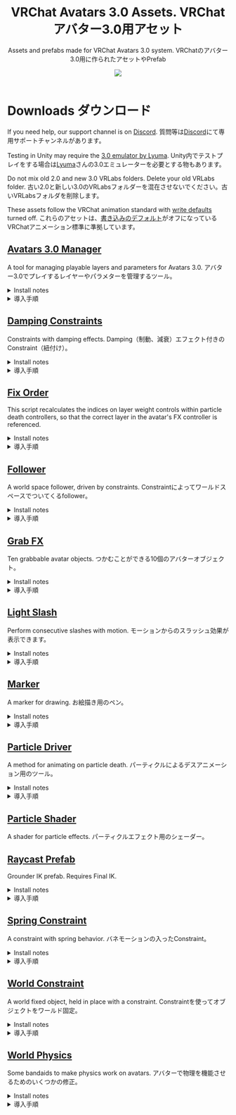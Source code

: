 <div align="center">
  <h1>
      VRChat Avatars 3.0 Assets. VRChat アバター3.0用アセット
  </h1>
  <p>
     Assets and prefabs made for VRChat Avatars 3.0 system. VRChatのアバター3.0用に作られたアセットやPrefab
  </p>

  <a href="https://github.com/VRLabs/VRChat-Avatars-3.0/releases/latest">
    <img src="https://img.shields.io/github/v/release/VRLabs/VRChat-Avatars-3.0.svg?style=flat-square">
  </a>
  <br />
  <br />
</div>

# Downloads ダウンロード

If you need help, our support channel is on [Discord](https://discord.gg/THCRsJc). 質問等は[Discord](https://discord.gg/THCRsJc)にて専用サポートチャンネルがあります。

Testing in Unity may require the [3.0 emulator by Lyuma](https://github.com/lyuma/Av3Emulator). Unity内でテストプレイをする場合は[Lyuma](https://github.com/lyuma/Av3Emulator)さんの3.0エミュレーターを必要とする物もあります。

Do not mix old 2.0 and new 3.0 VRLabs folders. Delete your old VRLabs folder. 古い2.0と新しい3.0のVRLabsフォルダーを混在させないでください。古いVRLabsフォルダを削除します。

These assets follow the VRChat animation standard with [write defaults](https://hai-vr.github.io/combo-gesture-expressions-av3/writedefaults) turned off. これらのアセットは、[書き込みのデフォルト](https://hai-vr.github.io/combo-gesture-expressions-av3/writedefaults)がオフになっているVRChatアニメーション標準に準拠しています。


## [Avatars 3.0 Manager](https://github.com/VRLabs/VRChat-Avatars-3.0/releases/download/1/AV3Manager.unitypackage)

A tool for managing playable layers and parameters for Avatars 3.0. アバター3.0でプレイするレイヤーやパラメターを管理するツール。
 
<details>
  <summary>Install notes</summary>

> This tool merges animator controllers to your avatar's playable layer controllers and syncs to your avatar's expression parameters.
>
> VRCSDK3 version 2021.01.19 or later is required.
>
> Open VRLabs > Avatars 3.0 Manager from the menu bar. Place your avatar in the "Avatar" field within the opened window.
> 
> Expand the playable layer to merge on and click "Add animator to merge". Place the animator controller to merge in the "Controller" field.
> 
> A suffix is appended to a new parameter if it shares its name with an existing parameter. Modify or remove suffixes as needed.
> 
> "Merge on current" merges on the avatar's controller, while "Merge on new" merges on a copy of it. Sync parameters as needed.

</details>

</details>

<details>
  <summary>導入手順</summary>

> 近日公開。

</details>

## [Damping Constraints](https://github.com/VRLabs/VRChat-Avatars-3.0/releases/download/1/DampingConstraints.unitypackage)

Constraints with damping effects. Damping（制動、減衰）エフェクト付きのConstraint（紐付け）。

<details>
  <summary>Install notes</summary>

> There are constraints for position and rotation. 
> 
> Replace the Cube under Damping Constraint/Container with your own objects.
>
> Damping Constraint/Container will follow Damping Constraint/Target.
>
> Within the Container constraint, the smaller the weight to the Target, the more motion will be dampened.

</details>

<details>
  <summary>導入手順</summary>

> 位置(Position)と回転(Rotation)用のConstraintがあります。
> 
> Damping Constraint/ContainerについているCubeを任意のオブジェクトと交換してください。
>
> Damping Constraint/ContainerはDamping Constraint/Targetを追尾します。
>
> ContainerのConstraint内では重さ（weight）が少なければ少ないほどモーションが減衰します。

</details>

## [Fix Order](https://github.com/VRLabs/VRChat-Avatars-3.0/releases/download/1/FixOrder.unitypackage)

This script recalculates the indices on layer weight controls within particle death controllers, so that the correct layer in the avatar's FX controller is referenced.

<details>
  <summary>Install notes</summary>

> Open VRLabs from the menu bar. Click "Fix Order". 
> 
> All enabled avatars are evaluated. Fixed controllers are generated at "Assets/VRLabs/GeneratedAssets/" and reassigned automatically.
>
> To fix non-VRLabs particle death controllers in child Animators, name the layer containing VRC Animator Layer Control as "Control ___" where ___ is the name of the FX layer to retarget.

</details>

<details>
  <summary>導入手順</summary>
  
> 近日公開。

</details>

## [Follower](https://github.com/VRLabs/VRChat-Avatars-3.0/releases/download/1/Follower.unitypackage)

A world space follower, driven by constraints. Constraintによってワールドスペースでついてくるfollower。

<details>
  <summary>Install notes</summary>
  
> Testing in Unity requires the [3.0 emulator by Lyuma](https://github.com/lyuma/Av3Emulator).
>
> Merge the FX controller to your own FX controller, using the [Avatars 3.0 Manager](https://github.com/VRLabs/VRChat-Avatars-3.0/releases/download/1/AV3Manager.unitypackage) tool. 
> 
> The Follower.prefab should go to the base of your Unity scene, which will give it base Unity scaling.
> 
> Unpack the prefab by right-clicking it and move the prefab to base of your avatar.
> 
> Expand the prefab, and locate Follower/FollowerTarget. Move this object out of the Follower hierarchy. Position the FollowerTarget where you want.
> 
> Follower/Container is where you place your objects that you want to follow.
> 
> To change the speed of the follower, you can edit the Speed.anim clips(Local and Remote) inside the Animations/Network folder.
> 
> Use the [Fix Order](https://github.com/VRLabs/VRChat-Avatars-3.0/releases/download/1/FixOrder.unitypackage) script before uploading or testing. Open VRLabs from the menu bar. Click "Fix Order". Run it again any time the layers related to this package change index order in your FX controller. This is so particle death controllers can reference the correct layers in their VRC Animator Layer Control state behaviors.

</details>

<details>
  <summary>導入手順</summary>
  
> ※Unity内でテストプレイする場合は[Lyuma](https://github.com/lyuma/Av3Emulator)さん作成の3.0エミュレーターが必要となります。
> 
> アバター3.0の[Manager tool](https://github.com/VRLabs/VRChat-Avatars-3.0/releases/download/1/AV3Manager.unitypackage)を使用し、FX controllerを自身のFX controllerとマージしてください。
> 
> "Follower.prefab"はUnity sceneのベース（一番下）に置くとbase Unityのスケールが使用できます。
> 
> Prefabを右クリックして"Unpack the prefab"を選択してからPrefabごとアバターのベースに追加してください。
> 
> Prefabを開き、Follower/FollowerTargetを探し、そのオブジェクトをFollowerのヒエラルキーから抜いてください。FollowerTargetを任意の場所に移動させてください。
> 
> Follower/Containerには追尾したいオブジェクトを置いてください
> 
> Followerのスピードを変えたい場合はAnimationsのフォルダー内にあるSpeed.animのクリップを編集してください。

</details>

## [Grab FX](https://github.com/VRLabs/VRChat-Avatars-3.0/releases/download/1/GrabFX.unitypackage)

Ten grabbable avatar objects. つかむことができる10個のアバターオブジェクト。

<details>
  <summary>Install notes</summary>

> There are two prefabs in this package. The prefab in the Grab FX/Resources folder should be used instead of the main one if you have "Use Auto-Footsteps for 3 and 4 point tracking" disabled, or if you only use FBT.
>  
> Testing in Unity requires the [3.0 emulator by Lyuma](https://github.com/lyuma/Av3Emulator).
>
> Merge the FX controller to your own FX controller, using the [Avatars 3.0 Manager](https://github.com/VRLabs/VRChat-Avatars-3.0/releases/download/1/AV3Manager.unitypackage) tool.
>
> "LeftGrabFX" and "RightGrabFX" are synced parameters, so click the checkbox within the tool to add them to your avatar's parameter asset. If you are using only one hand, sync only that parameter.
>
> The Grab FX.prefab should go to the base of your Unity scene, which will give it base Unity scaling.
>
> Unpack the prefab by right-clicking it and move the prefab to base of your avatar.
>
> Inside the Grab FX hierarchy is a Left Hand and a Right Hand object. Move these objects under your left and right wrist, and place them about on your palms.
>
> There is a numbered series from 1 to 10. Place your item prop under a number and reset the prop's transforms. Nested under each number are some objects that you will move.
>
> The #:Default object represents your item's default transforms while not grabbed. Move #:Default anywhere in your hierarchy, and adjust it's transforms until your item is where you want it.
>
> The #:Contact Area object represents the place you touch to grab the item. Enable the mesh renderer component on the #:Contact Area object. The mesh renderer component is for visualization, and can be turned off or deleted after setup.
>
> Move #:Contact Area to the same location in your hierarchy as the corresponding #:Default object. Scale the #:Contact Area object, and adjust it's transforms until it covers the handle of your item.
>
> Place the #:Left object under your left wrist bone, and reset the transform. Do the same thing for the #:Right object and your right wrist bone.
>
> Select the numbered parent object for your item. There will be a parent constraint. Within the parent constraint list of sources, set the #:Default source weight to 0, and set the #:Left source weight to 1. The item should appear under your left wrist.
>
> Adjust the transforms of the #:Left object until your item appears correctly in your hand.
>
> In the list of sources for your item, set the #:Left source weight back to 0, #:Right to 1, and repeat a similar process for the #:Right object. When finished, set the source weights back to their defaults. #:Default 1, #:Left 0, #:Right 0.
>
> The item numbers will be weighted to the #:Left or #:Right transforms as the Left Hand and Right Hand transforms touch the #:Contact Area bounds. 
>
> An item is only grabbable when the Collision/#/Enable object is active. If you are using the prefab in the Resources folder, the object you should toggle is the #:Contact Area.
>
> If you wish to edit the hand-grab radius, change the start size of a numbered particle under Collision/Left or Collision/Right hierarchy.
>
> Review the onLeftGrab and onRightGrab layers that were merged into your FX controller.
>
> If you do not need one hand at all, delete the corresponding layers. If you want to prevent a certain hand from grabbing a certain item, select the Idle state and mute the "to" transition for your item number.
>
> If you want to make the prefab smaller, delete the objects you will not use.
> 
> Use the [Fix Order](https://github.com/VRLabs/VRChat-Avatars-3.0/releases/download/1/FixOrder.unitypackage) script before uploading or testing. Open VRLabs from the menu bar. Click "Fix Order". Run it again any time the layers related to this package change index order in your FX controller. This is so particle death controllers can reference the correct layers in their VRC Animator Layer Control state behaviors.

</details>

<details>
  <summary>導入手順</summary>
  
> 近日公開。

</details>

## [Light Slash](https://github.com/VRLabs/VRChat-Avatars-3.0/releases/download/1/LightSlash.unitypackage)

Perform consecutive slashes with motion. モーションからのスラッシュ効果が表示できます。

<details>
  <summary>Install notes</summary>
  
> Testing in Unity requires the [3.0 emulator by Lyuma](https://github.com/lyuma/Av3Emulator).
> 
> Merge the FX controller to your own FX controller, using the [Avatars 3.0 Manager](https://github.com/VRLabs/VRChat-Avatars-3.0/releases/download/1/AV3Manager.unitypackage) tool.
> 
> "LightSlashFX" is a synced parameter, so click the checkbox within the tool to add it to your avatar's parameter asset.
> 
> The Light Slash.prefab should go to the base of your Unity scene, which will give it base Unity scaling.
> 
> Unpack the prefab by right-clicking it and move the prefab to base of your avatar.
> 
> Use the [Fix Order](https://github.com/VRLabs/VRChat-Avatars-3.0/releases/download/1/FixOrder.unitypackage) script before uploading or testing. Open VRLabs from the menu bar. Click "Fix Order". Run it again any time the layers related to this package change index order in your FX controller. This is so particle death controllers can reference the correct layers in their VRC Animator Layer Control state behaviors.
> 
> You can trigger the slash in play mode(with the emulator active) by trying to disable the Light Slash/ꜱʟᴀꜱʜ object. This is useful to check if your install was successful and view the placement of your effects.
> 
> Expand the prefab, and locate Light Slash/Weapon. You can replace Light Slash/Weapon/キューブソード with your own prop. Keep your prop in the same placement and facing the same way as the default prop. Put Light Slash/Weapon under your wrist hierarchy. Set Weapon transforms so the prop appears correctly in your hand.
> 
> Weapon/Motion Offset is for motion detection. The detection direction is X+. Changing the transforms will greatly affect sensitivity to motion. I recommend only changing the offset if you need to make detection more sensitive to wrist rotations, which can be done by increasing the Y position.
> 
> The main way to scale sensitivity is to edit the Motion Offset source weight (Default value: 0.2) in the Light Slash/Collider parent constraint component. A lower value makes it more difficult to slash.
> 
> Under Light Slash/Effects are letter Containers. Place your effects within these Containers. Weapon/Effect Offset is where the effects will appear.
> 
> The system is disabled when you animate off the Light Slash/Collider object.
 
</details>

<details>
  <summary>導入手順</summary>
  
> 近日公開。

</details>

## [Marker](https://github.com/VRLabs/VRChat-Avatars-3.0/releases/download/1/Marker.unitypackage)

A marker for drawing. お絵描き用のペン。

<details>
  <summary>Install notes</summary>
  
> Testing in Unity requires the [3.0 emulator by Lyuma](https://github.com/lyuma/Av3Emulator).
> 
> The [Avatars 3.0 Manager](https://github.com/VRLabs/VRChat-Avatars-3.0/releases/download/1/AV3Manager.unitypackage) is a required dependency.
>
> Drag the Marker.cs script onto your avatar. You can customize settings for installing the marker. Some settings have tooltips for explanation.
> 
> After generating the marker, the ink and eraser emit from MarkerTarget. Adjust the MarkerTarget transform if needed. 
> 
> For the index finger setup, position MarkerTarget on the tip of your avatar's index finger.
> 
> For the handheld marker setup, enter playmode with the emulator and enable T-Pose Calibration. Enable the marker. Position, rotate, and scale MarkerTarget to fit your avatar's hand. When finished, copy MarkerTarget's transform component to paste its values outside of playmode. 
>
> Click "Finish Setup" to finalize your marker and remove the script from your avatar.

</details>

<details>
  <summary>導入手順</summary>
  
> 近日公開。

</details>

## [Particle Driver](https://github.com/VRLabs/VRChat-Avatars-3.0/releases/download/1/ParticleDriver.unitypackage)

A method for animating on particle death. パーティクルによるデスアニメーション用のツール。

<details>
  <summary>Install notes</summary>
  
> Testing in Unity requires the [3.0 emulator by Lyuma](https://github.com/lyuma/Av3Emulator).
> 
> Merge the FX controller to your own FX controller, using the [Avatars 3.0 Manager](https://github.com/VRLabs/VRChat-Avatars-3.0/releases/download/1/AV3Manager.unitypackage) tool.
> 
> "FX" is a synced parameter, so click the checkbox within the tool to add it to your avatar's parameter asset.
>  
> The Particle Driver.prefab should go to the base of your Unity scene, which will give it base Unity scaling.
> 
> Unpack the prefab by right-clicking it and move the prefab to base of your avatar.
> 
> Expand the prefab, and locate Particle Driver/ᴩᴀʀᴛɪᴄʟᴇᴅᴇᴀᴛʜ. ᴩᴀʀᴛɪᴄʟᴇᴅᴇᴀᴛʜ is a particle that when killed will change the weight of the ᴩᴀʀᴛɪᴄʟᴇᴅᴇᴀᴛʜ sublayer using VRC Animator Layer Control. The ᴩᴀʀᴛɪᴄʟᴇᴅᴇᴀᴛʜ float parameter will change with the weight of the ᴩᴀʀᴛɪᴄʟᴇᴅᴇᴀᴛʜ sublayer.
>
> Use the [Fix Order](https://github.com/VRLabs/VRChat-Avatars-3.0/releases/download/1/FixOrder.unitypackage) script before uploading or testing. Open VRLabs from the menu bar. Click "Fix Order". Run it again any time the layers related to this package change index order in your FX controller. This is so particle death controllers can reference the correct layers in their VRC Animator Layer Control state behaviors.
> 
> By default, the particle settings on ᴩᴀʀᴛɪᴄʟᴇᴅᴇᴀᴛʜ will have it die inside Particle Driver/Cube.
>
> ᴩᴀʀᴛɪᴄʟᴇᴅᴇᴀᴛʜ is constrained to ParticleTarget.
> 
> When the ᴩᴀʀᴛɪᴄʟᴇᴅᴇᴀᴛʜ parameter changes, the onParticleDeath layer in the FX controller transitions to drive the synced parameter, "FX".
>
> The handleFX layer will play the example Cube.anim clip, which will resize the cube and sync state.
>
> Animate what you want. This is a blank template.

</details>

<details>
  <summary>導入手順</summary>
  
> 近日公開。

</details>

## [Particle Shader](https://github.com/VRLabs/VRChat-Avatars-3.0/releases/download/1/ParticleShader.unitypackage)

A shader for particle effects. パーティクルエフェクト用のシェーダー。

## [Raycast Prefab](https://github.com/VRLabs/VRChat-Avatars-3.0/releases/download/1/RaycastPrefab.unitypackage)

Grounder IK prefab. Requires Final IK.

<details>
  <summary>Install notes</summary>

> Add Raycast.prefab to your scene and enter play mode. Rotate Raycast/CastingTarget.

</details>

<details>
  <summary>導入手順</summary>

> 近日公開。

</details>
 
## [Spring Constraint](https://github.com/VRLabs/VRChat-Avatars-3.0/releases/download/1/SpringConstraint.unitypackage)

A constraint with spring behavior. バネモーションの入ったConstraint。

<details>
  <summary>Install notes</summary>

> Replace the Cube under Spring Constraint/Container with your own objects.
>
> The Container will follow Spring Constraint/SpringTarget.
>
> To change the characteristics of the spring, change the position constraint values on the Spring Constraint/Motion object. 
> 
> Sources > SpringTarget (default 1.1) controls the strength of the spring. Higher values make it harder to stretch the spring. Min: 1, Max: 2
>
> Sources > Motion (default 4) dampens acceleration, the higher the value the slower Spring Constraint/Container accelerates.

</details>

<details>
  <summary>導入手順</summary>

> Spring Constraint/ContainerについているCubeを任意のオブジェクトと交換してください。
>
> ContainerはSpring Constraint/SpringTargetを追尾します。
>
> Springの調整をする場合はSpring Constraint/Motionオブジェクトのposition constraintの数値を編集してください。
> 
> Sources > SpringTarget (デフォルト値 1.1)はバネの強さをコントロールします。数値が高ければ高いほど伸びにくくなります（最小値１、最大値２）
>
> Sources > Motion (デフォルト値 4)は加速を減衰、数値が高ければ高いほどSpring Constraint/Containerの加速がゆっくりになります。

</details>


## [World Constraint](https://github.com/VRLabs/VRChat-Avatars-3.0/releases/download/1/WorldConstraint.unitypackage)

A world fixed object, held in place with a constraint. Constraintを使ってオブジェクトをワールド固定。

<details>
  <summary>Install notes</summary>

> The world constraining method itself is 1 constraint and simple. Look at it and profit.
>
> Testing in Unity requires the [3.0 emulator by Lyuma](https://github.com/lyuma/Av3Emulator).
> 
> Merge the FX controller to your own FX controller, using the [Avatars 3.0 Manager](https://github.com/VRLabs/VRChat-Avatars-3.0/releases/download/1/AV3Manager.unitypackage) tool.
> 
> "WorldFX" is a synced parameter, so click the checkbox within the tool to add it to your avatar's parameter asset.
>
> The World Constraint.prefab should go to the base of your Unity scene, which will give it base Unity scaling.
>
> Unpack the prefab by right-clicking it and move the prefab to base of your avatar.
> 
> Expand the prefab, and locate World Constraint/ResetTarget. Move this object out of the prefab to anywhere else on your avatar.
>
> World Constraint/Container will start at and reset to ResetTarget.
>
> Replace the Cube under World Constraint/Container with your own objects.
>
> Review the handleWorldFX layer that was merged into your FX controller. Change "WorldFX" parameter to cause transitions within this layer.

</details>

<details>
  <summary>導入手順</summary>

> 1つのConstraintで完結する比較的シンプルなメソッドです。
>
> ※Unity内でテストプレイする場合は[Lyuma](https://github.com/lyuma/Av3Emulator)さん作成の3.0エミュレーターが必要となります。
> 
> アバター3.0の[Manager tool](https://github.com/VRLabs/VRChat-Avatars-3.0/releases/download/1/AV3Manager.unitypackage)を使用し、FX controllerを自身のFX controllerとマージしてください。
> 
> "WorldFX"は同期型のパラメターなのでアバターのパラメターに追加する場合はツール内でチェックを入れてください。
>
> "World Constraint.prefab"はUnity sceneのベース（一番下）に置くとbase Unityのスケールが使用できます。
>
> Prefabを右クリックして"Unpack the prefab"を選択してからプレハブごとアバターのベースに追加してください。
> 
> Prefabを開き、World Constraint/ResetTargetを探してください。Prefab外の任意の場所（アバター内）に移動させてください。
>
> World Constraint/ContainerはResetTargetからスタート、リセットします。
>
> World Constraint/ContainerについているCubeを任意のオブジェクトと交換してください。
>
> FX Controllerに追加したhandleWorldFXのレイヤーをご確認ください。このレイヤーでトランジションを使いたい場合は"WorldFX"のパラメターを使ってください。

</details>

## [World Physics](https://github.com/VRLabs/VRChat-Avatars-3.0/releases/download/1/WorldPhysics.unitypackage)

Some bandaids to make physics work on avatars. アバターで物理を機能させるためのいくつかの修正。

<details>
  <summary>Install notes</summary>

> This package fixes two problems that break avatar physics in VRChat. First, it disables collider components in the local mirror copy of your avatar to fix rigidbody collisions. Second, it uses an animated world constraint to prevent incorrect movement over the network with rigidbodies in world space. Unity physics is complex and making things work as you intend beyond these fixes is your responsibility.
>
> Testing in Unity requires the [3.0 emulator by Lyuma](https://github.com/lyuma/Av3Emulator).
> 
> Merge the FX controller to your own FX controller using the [Avatars 3.0 Manager](https://github.com/VRLabs/VRChat-Avatars-3.0/releases/download/1/AV3Manager.unitypackage) tool.
> 
> The World Physics.prefab should go to the base of your Unity scene, which will give it base Unity scaling.
>
> Unpack the prefab by right-clicking it and move the prefab to base of your avatar.
> 
> World Physics/Rigidbody and World Physics/Rigidbody/Collider are set up for a physics demo. A cube falls and collides with the world.
>
> If you want to see the demo work, move World Physics/RigidbodyTarget out of the World Physics hierarchy and to the base of the avatar. Lift the RigidbodyTarget position on the Y axis, so there is room for the cube to fall. Use the emulator or test in-game.
>
> Review the readyPhysics and handlePhysics layers that were merged into your FX controller. 
> 
> The readyPhysics layer is used to turn off the collider components in the local mirror copy of your avatar. Edit the "Fix Colliders.anim" to disable any collider component you use for physics.
>
> The handlePhysics layer is for the physics demo. The layer waits for the "Physics" local parameter to be True before animating the rigidbody. You should similarly wait for the "Physics" parameter to be True before starting your physics simulation.
> 
> A local "IsMirror" float parameter is exposed in the case that you need to animate conditionally with the mirror. Note: You can only animate components, not object active state or transforms. The mirror behavior will try to sync object state and transforms regardless.
>
> The "IsMirror" float value is resolved when "Physics" = True. 0.0 = Outside Mirror, 1.0 = Inside Mirror
>
> The "Is Kinematic" property doesn't seem to persist, so you must constantly animate this property if you want it to stay the way you animated it.
>
> Using gravity seems to have some minor local-only issues on the Y axis and with culling. Not really a big deal, hard to even notice. Doesn't happen if you don't use gravity on a given rigidbody.

</details>

<details>
  <summary>導入手順</summary>

> 近日公開。

</details>
